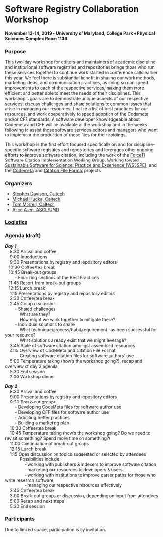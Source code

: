 # Software Registry Collaboration Workshop
#### November 13-14, 2019 &#9830; University of Maryland, College Park &#9830; Physical Sciences Complex Room 1136

### Purpose

This two-day workshop for editors and maintainers of academic discipline and institutional software registries and repositories brings those who run these services together to continue work started in conference calls earlier this year. We feel there is substantial benefit in sharing our work methods, marketing ideas, and communication practices, as doing so can speed improvements to each of the respective services, making them more efficient and better able to meet the needs of their disciplines. This workshop's goals are to demonstrate unique aspects of our respective services, discuss challenges and share solutions to common issues that arise in managing our resources, finalize a list of best practices for our resources, and work cooperatively to speed adoption of the Codemeta and/or CFF standards. A software developer knowledgeable about Codemeta and CFF will be available at the workshop and in the weeks following to assist those software services editors and managers who want to implement the production of these files for their holdings.

This workshop is the first effort focused specifically on and for discipline-specific software registries and repositories and leverages other ongoing efforts to improve software citation, including the work of the [Force11 Software Citation Implementation Working Group](https://github.com/force11/force11-sciwg), [Working toward Sustainable Software for Science: Practice and Experience (WSSSPE)](http://wssspe.researchcomputing.org.uk/), and the [Codemeta](https://codemeta.github.io/) and [Citation File Format](https://citation-file-format.github.io/) projects.

### Organizers
- [Stephen Davison, Caltech](https://www.library.caltech.edu/person/stephen-davison)
- [Michael Hucka, Caltech](https://www.library.caltech.edu/person/michael-hucka)
- [Tom Morrell, Caltech](https://www.library.caltech.edu/person/tom-morrell)
- [Alice Allen, ASCL/UMD](http://ascl.net/wordpress/about-ascl/people/alice_allen/)

### [Logistics](Logistics.md)

### Agenda (draft)
**_Day 1_**  
 &nbsp; &nbsp; 8:30    Arrival and coffee  
 &nbsp; &nbsp; 9:00   Introductions  
 &nbsp; &nbsp; 9:30   Presentations by registry and repository editors  
 &nbsp; &nbsp;10:30    Coffee/tea break  
 &nbsp; &nbsp;10:45    Break-out groups  
 &nbsp; &nbsp; &nbsp; &nbsp; - Finalizing sections of the Best Practices  
 &nbsp; &nbsp;11:45    Report from break-out groups  
 &nbsp; &nbsp;12:15    Lunch break  
 &nbsp; &nbsp; 1:15    Presentations by registry and repository editors  
 &nbsp; &nbsp; 2:30    Coffee/tea break  
 &nbsp; &nbsp; 2:45    Group discussion  
 &nbsp; &nbsp; &nbsp; &nbsp; - Shared challenges  
 &nbsp; &nbsp;  &nbsp; &nbsp;  &nbsp; &nbsp; What are they?  
  &nbsp; &nbsp;  &nbsp; &nbsp;  &nbsp; &nbsp; How might we work together to mitigate these?  
 &nbsp; &nbsp; &nbsp; &nbsp; - Individual solutions to share  
 &nbsp; &nbsp;  &nbsp; &nbsp;  &nbsp; &nbsp; What technique/process/habit/requirement has been successful for your resource?  
 &nbsp; &nbsp;  &nbsp; &nbsp;  &nbsp; &nbsp; What solutions already exist that we might leverage?  
 &nbsp; &nbsp; 3:45    State of software citation amongst assembled resources  
 &nbsp; &nbsp; 4:15    Overview of CodeMeta and Citation File Format  
 &nbsp; &nbsp; &nbsp; &nbsp; &nbsp; &nbsp; Creating software citation files for software authors’ use  
 &nbsp; &nbsp; 5:00    Temperature taking (how’s the workshop going?), recap and overview of day 2 agenda  
 &nbsp; &nbsp; 5:30    End session  
 &nbsp; &nbsp; 7:00    Workshop dinner

**_Day 2_**  
 &nbsp; &nbsp;   8:30    Arrival and coffee  
  &nbsp; &nbsp;  9:00    Presentations by registry and repository editors  
  &nbsp; &nbsp;  9:30    Break-out groups  
  &nbsp; &nbsp;  &nbsp; &nbsp;   - Developing CodeMeta files for software author use  
  &nbsp; &nbsp;  &nbsp; &nbsp;   - Developing CFF files for software author use  
  &nbsp; &nbsp;  &nbsp; &nbsp;   - Adopting better practices  
 &nbsp; &nbsp;  &nbsp; &nbsp;    - Building a marketing plan  
 &nbsp; &nbsp; 10:30    Coffee/tea break  
 &nbsp; &nbsp; 10:45    Temperature taking (how’s the workshop going? Do we need to revisit something? Spend more time on something?)  
 &nbsp; &nbsp; 11:00    Continuation of break-out groups  
 &nbsp; &nbsp; 12:15    Lunch break  
 &nbsp; &nbsp;   1:15    Open discussion on topics suggested or selected by attendees  
 &nbsp; &nbsp;  &nbsp; &nbsp;  &nbsp; &nbsp; Possibilities include:  
 &nbsp; &nbsp;  &nbsp; &nbsp;  &nbsp; &nbsp;  &nbsp; &nbsp; - working with publishers & indexers to improve software citation  
 &nbsp; &nbsp;  &nbsp; &nbsp;  &nbsp; &nbsp;  &nbsp; &nbsp; - marketing our resources to developers & users  
 &nbsp; &nbsp;  &nbsp; &nbsp;  &nbsp; &nbsp;  &nbsp; &nbsp; - working with institutions to improve career paths for those who write research software  
 &nbsp; &nbsp;  &nbsp; &nbsp;  &nbsp; &nbsp;  &nbsp; &nbsp; - managing our respective resources effectively  
 &nbsp; &nbsp;  2:45    Coffee/tea break  
 &nbsp; &nbsp;   3:00    Break-out groups or discussion, depending on input from attendees  
 &nbsp; &nbsp;   5:00    Recap and next steps  
 &nbsp; &nbsp;   5:30    End session  

### Participants

Due to limited space, participation is by invitation.

